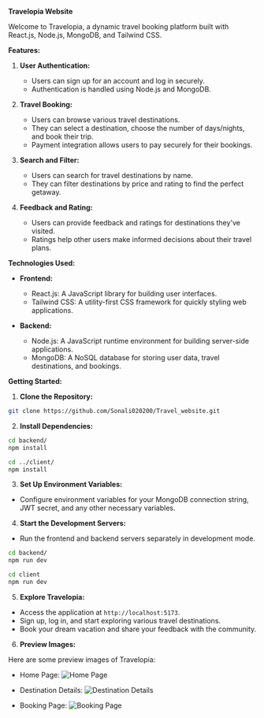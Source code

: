 
**Travelopia Website**

Welcome to Travelopia, a dynamic travel booking platform built with React.js, Node.js, MongoDB, and Tailwind CSS.

**Features:**

1. **User Authentication:**
   - Users can sign up for an account and log in securely.
   - Authentication is handled using Node.js and MongoDB.

2. **Travel Booking:**
   - Users can browse various travel destinations.
   - They can select a destination, choose the number of days/nights, and book their trip.
   - Payment integration allows users to pay securely for their bookings.

3. **Search and Filter:**
   - Users can search for travel destinations by name.
   - They can filter destinations by price and rating to find the perfect getaway.

4. **Feedback and Rating:**
   - Users can provide feedback and ratings for destinations they've visited.
   - Ratings help other users make informed decisions about their travel plans.

**Technologies Used:**

- **Frontend:**
  - React.js: A JavaScript library for building user interfaces.
  - Tailwind CSS: A utility-first CSS framework for quickly styling web applications.

- **Backend:**
  - Node.js: A JavaScript runtime environment for building server-side applications.
  - MongoDB: A NoSQL database for storing user data, travel destinations, and bookings.

**Getting Started:**

1. **Clone the Repository:**
```bash
git clone https://github.com/Sonali020200/Travel_website.git
```
2. **Install Dependencies:**
```bash
cd backend/
npm install
```

```bash
cd ../client/
npm install
```
3. **Set Up Environment Variables:**
- Configure environment variables for your MongoDB connection string, JWT secret, and any other necessary variables.

4. **Start the Development Servers:**
- Run the frontend and backend servers separately in development mode.
```bash
cd backend/
npm run dev
```

```bash
cd client
npm run dev
```


5. **Explore Travelopia:**
- Access the application at `http://localhost:5173`.
- Sign up, log in, and start exploring various travel destinations.
- Book your dream vacation and share your feedback with the community.


6. **Preview Images:**

Here are some preview images of Travelopia:

- Home Page:
![Home Page](preview_images/home_page.png)

- Destination Details:
![Destination Details](preview_images/destination_details.png)

- Booking Page:
![Booking Page](preview_images/booking_page.png)

